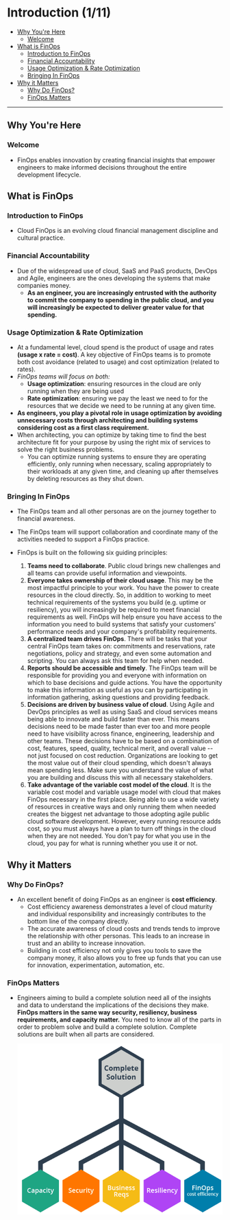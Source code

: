 # Introduction (1/11)

- [Why You're Here](#why-youre-here)
  - [Welcome](#welcome)
- [What is FinOps](#what-is-finops)
  - [Introduction to FinOps](#introduction-to-finops)
  - [Financial Accountability](#financial-accountability)
  - [Usage Optimization & Rate Optimization](#usage-optimization--rate-optimization)
  - [Bringing In FinOps](#bringing-in-finops)
- [Why it Matters](#why-it-matters)
  - [Why Do FinOps?](#why-do-finops)
  - [FinOps Matters](#finops-matters)

---

## Why You're Here

### Welcome

- FinOps enables innovation by creating financial insights that empower engineers to make informed decisions throughout the entire development lifecycle.

## What is FinOps

### Introduction to FinOps

- Cloud FinOps is an evolving cloud financial management discipline and cultural practice.

### Financial Accountability

- Due of the widespread use of cloud, SaaS and PaaS products, DevOps and Agile, engineers are the ones developing the systems that make companies money.
  - **As an engineer, you are increasingly entrusted with the authority to commit the company to spending in the public cloud, and you will increasingly be expected to deliver greater value for that spending.**

### Usage Optimization & Rate Optimization

- At a fundamental level, cloud spend is the product of usage and rates **(usage x rate = cost)**. A key objective of FinOps teams is to promote both cost avoidance (related to usage) and cost optimization (related to rates).
- *FinOps teams will focus on both:*
  - **Usage optimization**: ensuring resources in the cloud are only running when they are being used
  - **Rate optimization**: ensuring we pay the least we need to for the resources that we decide we need to be running at any given time.
- **As engineers, you play a pivotal role in usage optimization by avoiding unnecessary costs through architecting and building systems considering cost as a first class requirement.**
- When architecting, you can optimize by taking time to find the best architecture fit for your purpose by using the right mix of services to solve the right business problems.
  - You can optimize running systems to ensure they are operating efficiently, only running when necessary, scaling appropriately to their workloads at any given time, and cleaning up after themselves by deleting resources as they shut down.

### Bringing In FinOps

- The FinOps team and all other personas are on the journey together to financial awareness.
- The FinOps team will support collaboration and coordinate many of the activities needed to support a FinOps practice.

- FinOps is built on the following six guiding principles:
    1. **Teams need to collaborate**. Public cloud brings new challenges and all teams can provide useful information and viewpoints.
    1. **Everyone takes ownership of their cloud usage**. This may be the most impactful principle to your work. You have the power to create resources in the cloud directly. So, in addition to working to meet technical requirements of the systems you build (e.g. uptime or resiliency), you will increasingly be required to meet financial requirements as well. FinOps will help ensure you have access to the information you need to build systems that satisfy your customers' performance needs and your company's profitability requirements.
    1. **A centralized team drives FinOps**. There will be tasks that your central FinOps team takes on: commitments and reservations, rate negotiations, policy and strategy, and even some automation and scripting. You can always ask this team for help when needed.
    1. **Reports should be accessible and timely**. The FinOps team will be responsible for providing you and everyone with information on which to base decisions and guide actions. You have the opportunity to make this information as useful as you can by participating in information gathering, asking questions and providing feedback.
    1. **Decisions are driven by business value of cloud**. Using Agile and DevOps principles as well as using SaaS and cloud services means being able to innovate and build faster than ever. This means decisions need to be made faster than ever too and more people need to have visibility across finance, engineering, leadership and other teams. These decisions have to be based on a combination of cost, features, speed, quality, technical merit, and overall value -- not just focused on cost reduction. Organizations are looking to get the most value out of their cloud spending, which doesn't always mean spending less. Make sure you understand the value of what you are building and discuss this with all necessary stakeholders.
    1. **Take advantage of the variable cost model of the cloud**. It is the variable cost model and variable usage model with cloud that makes FinOps necessary in the first place. Being able to use a wide variety of resources in creative ways and only running them when needed creates the biggest net advantage to those adopting agile public cloud software development. However, every running resource adds cost, so you must always have a plan to turn off things in the cloud when they are not needed. You don't pay for what you use in the cloud, you pay for what is running whether you use it or not.

## Why it Matters

### Why Do FinOps?

- An excellent benefit of doing FinOps as an engineer is **cost efficiency**.
  - Cost efficiency awareness demonstrates a level of cloud maturity and individual responsibility and increasingly contributes to the bottom line of the company directly.
  - The accurate awareness of cloud costs and trends tends to improve the relationship with other personas. This leads to an increase in trust and an ability to increase innovation.
  - Building in cost efficiency not only gives you tools to save the company money, it also allows you to free up funds that you can use for innovation, experimentation, automation, etc.

### FinOps Matters

- Engineers aiming to build a complete solution need all of the insights and data to understand the implications of the decisions they make. **FinOps matters in the same way security, resiliency, business requirements, and capacity matter.** You need to know all of the parts in order to problem solve and build a complete solution. Complete solutions are built when all parts are considered.

    [![Complete Solution](./images/complete-solution.png)](./images/complete-solution.png)
